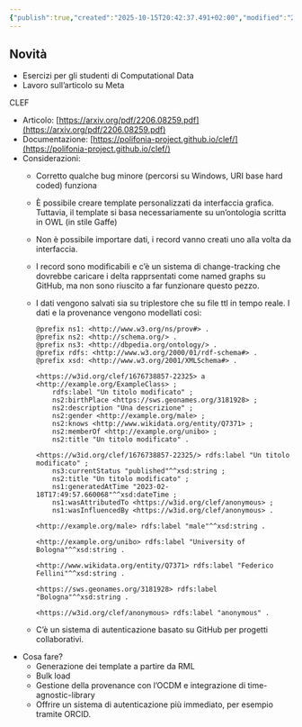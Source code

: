 ```yaml
---
{"publish":true,"created":"2025-10-15T20:42:37.491+02:00","modified":"2025-10-15T19:39:32.000+02:00","cssclasses":""}
---
```



## Novità

- Esercizi per gli studenti di Computational Data
- Lavoro sull’articolo su Meta

CLEF

- Articolo: [https://arxiv.org/pdf/2206.08259.pdf](https://arxiv.org/pdf/2206.08259.pdf)
- Documentazione: [https://polifonia-project.github.io/clef/](https://polifonia-project.github.io/clef/)
- Considerazioni:
    - Corretto qualche bug minore (percorsi su Windows, URI base hard coded) funziona
    - È possibile creare template personalizzati da interfaccia grafica. Tuttavia, il template si basa necessariamente su un’ontologia scritta in OWL (in stile Gaffe)
    - Non è possibile importare dati, i record vanno creati uno alla volta da interfaccia.
    - I record sono modificabili e c’è un sistema di change-tracking che dovrebbe caricare i delta rapprsentati come named graphs su GitHub, ma non sono riuscito a far funzionare questo pezzo.
    - I dati vengono salvati sia su triplestore che su file ttl in tempo reale. I dati e la provenance vengono modellati così:
        
        ```TURTLE
        @prefix ns1: <http://www.w3.org/ns/prov#> .
        @prefix ns2: <http://schema.org/> .
        @prefix ns3: <http://dbpedia.org/ontology/> .
        @prefix rdfs: <http://www.w3.org/2000/01/rdf-schema#> .
        @prefix xsd: <http://www.w3.org/2001/XMLSchema#> .
        
        <https://w3id.org/clef/1676738857-22325> a <http://example.org/ExampleClass> ;
            rdfs:label "Un titolo modificato" ;
            ns2:birthPlace <https://sws.geonames.org/3181928> ;
            ns2:description "Una descrizione" ;
            ns2:gender <http://example.org/male> ;
            ns2:knows <http://www.wikidata.org/entity/Q7371> ;
            ns2:memberOf <http://example.org/unibo> ;
            ns2:title "Un titolo modificato" .
        
        <https://w3id.org/clef/1676738857-22325/> rdfs:label "Un titolo modificato" ;
            ns3:currentStatus "published"^^xsd:string ;
            ns2:title "Un titolo modificato" ;
            ns1:generatedAtTime "2023-02-18T17:49:57.660068"^^xsd:dateTime ;
            ns1:wasAttributedTo <https://w3id.org/clef/anonymous> ;
            ns1:wasInfluencedBy <https://w3id.org/clef/anonymous> .
        
        <http://example.org/male> rdfs:label "male"^^xsd:string .
        
        <http://example.org/unibo> rdfs:label "University of Bologna"^^xsd:string .
        
        <http://www.wikidata.org/entity/Q7371> rdfs:label "Federico Fellini"^^xsd:string .
        
        <https://sws.geonames.org/3181928> rdfs:label "Bologna"^^xsd:string .
        
        <https://w3id.org/clef/anonymous> rdfs:label "anonymous" .
        ```
        
    - C’è un sistema di autenticazione basato su GitHub per progetti collaborativi.
- Cosa fare?
    - Generazione dei template a partire da RML
    - Bulk load
    - Gestione della provenance con l’OCDM e integrazione di time-agnostic-library
    - Offrire un sistema di autenticazione più immediato, per esempio tramite ORCID.